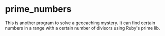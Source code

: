# prime_numbers

This is another program to solve a geocaching mystery. 
It can find certain numbers in a range with a certain number of divisors 
using Ruby's prime lib.
